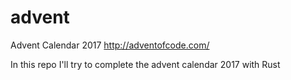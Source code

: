 # advent
Advent Calendar 2017
http://adventofcode.com/

In this repo I'll try to complete the advent calendar 2017 with Rust
